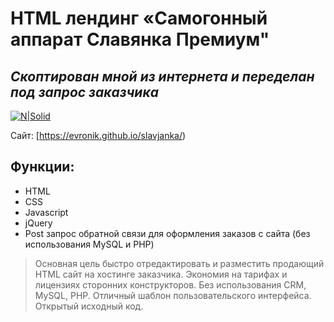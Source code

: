 # HTML лендинг «Самогонный аппарат Славянка Премиум"
## _Скоптирован мной из интернета и переделан под запрос заказчика_  

[![N|Solid](https://evronik.github.io/slavjanka/slavjanka.jpg)](https://evronik.github.io/slavjanka/)

Сайт: [https://evronik.github.io/slavjanka/)

## Функции:

- HTML
- CSS
- Javascript
- jQuery
- Post запрос обратной связи для оформления заказов с сайта (без использования MySQL и PHP)

> Основная цель быстро отредактировать и разместить продающий HTML сайт на хостинге заказчика.
> Экономия на тарифах и лицензиях сторонних конструкторов.
> Без использования CRM, MySQL, PHP.
> Отличный шаблон пользовательского интерфейса.
> Открытый исходный код.
